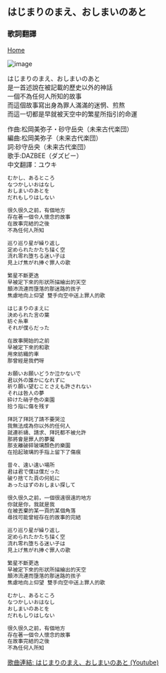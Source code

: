 ## はじまりのまえ、おしまいのあと<br>
### 歌詞翻譯<br>
[Home](https://lyrics-meme-translation.github.io/Japanese-lyrics-translation/?fbclid=IwAR27WQeb84aZYoBfD29tQFZKUTggK7frbh1u-2Tt38RitVi5EeP9Ok_ZKw4)

![image](https://github.com/lyrics-meme-translation/Hajimarinomae-Oshimainoato/blob/main/7C4BC4BCC8A74B479B62CD2021DD3D54_LL.jpg)<br>

はじまりのまえ、おしまいのあと<br>
是一首述說在被記載的歷史以外的神話<br>
一個不為任何人所知的故事<br>
而這個故事寫出身為罪人滿滿的迷惘、煎熬<br>
而這一切都是早就被天空中的繁星所指引的命運<br>

作曲:松岡美弥子・砂守岳央（未来古代楽団）<br>
編曲:松岡美弥子（未来古代楽団）<br>
詞:砂守岳央（未来古代楽団）<br>
歌手:DAZBEE（ダズビー）<br>
中文翻譯：ユウキ

```markdown
むかし、あるところ
なつかしいおはなし
おしまいのあとを
だれもしりはしない

很久很久之前，有個地方
存在著一個令人懷念的故事
在故事完結的之後
不為任何人所知

巡り巡り星が繰り返し
定められたかたち描く空
流れ零れ堕ちる迷い子は
見上げ焦がれ捧ぐ罪人の歌

繁星不斷更迭
早被定下來的形狀所描繪出的天空
顛沛流連而墮落的那迷路的孩子
焦慮地向上仰望 雙手向空中送上罪人的歌

はじまりのまえに
決められた言の葉
紡ぐ糸車
それが僕らだった

在故事開始的之前
早被定下來的和歌
用來紡織的車
那曾經是我們呀

お願いお願いどうか泣かないで
君以外の誰かになれずに
祈り願い望むことさえも許されない
それは咎人の夢
砕けた硝子色の楽園
拾う指に傷を残す

拜託了拜託了請不要哭泣
我無法成為你以外的任何人
就連祈禱、請求、拜託都不被允許
那將會是罪人的夢魘
那支離破碎玻璃顏色的樂園
在拾起玻璃的手指上留下了傷痕

昔々、遠い遠い場所
君は君で僕は僕だった
破り捨てた頁の何処に
あったはずのおしまい探して

很久很久之前，一個很遠很遠的地方
你就是你，我就是我
在被丟棄的某一頁的某個角落
尋找可能曾經存在的故事的完結

巡り巡り星が繰り返し
定められたかたち描く空
流れ零れ堕ちる迷い子は
見上げ焦がれ捧ぐ罪人の歌

繁星不斷更迭
早被定下來的形狀所描繪出的天空
顛沛流連而墮落的那迷路的孩子
焦慮地向上仰望 雙手向空中送上罪人的歌

むかし、あるところ
なつかしいおはなし
おしまいのあとを
だれもしりはしない

很久很久之前，有個地方
存在著一個令人懷念的故事
在故事完結的之後
不為任何人所知
```
[歌曲連結: はじまりのまえ、おしまいのあと (Youtube)](https://www.youtube.com/watch?v=DSy9D8i51dw)
